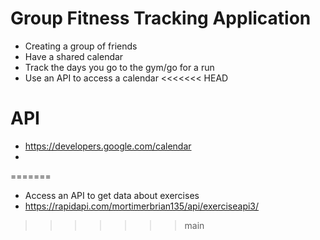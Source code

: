 # Group Fitness Tracking Application
* Creating a group of friends
* Have a shared calendar
* Track the days you go to the gym/go for a run
* Use an API to access a calendar
<<<<<<< HEAD



# API
* https://developers.google.com/calendar
* 
=======
* Access an API to get data about exercises
* https://rapidapi.com/mortimerbrian135/api/exerciseapi3/
>>>>>>> main
